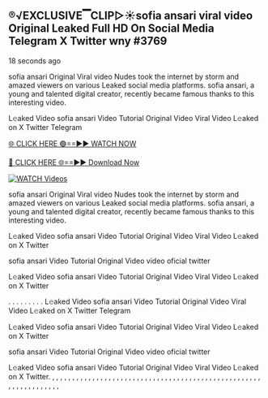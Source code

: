 ## ®️√EXCLUSIVE▔CLIP▷☀️sofia ansari viral video Original Leaked Full HD On Social Media Telegram X Twitter wny #3769

18 seconds ago

sofia ansari Original Viral video Nudes took the internet by storm and amazed viewers on various Leaked social media platforms. sofia ansari, a young and talented digital creator, recently became famous thanks to this interesting video.

L𝚎aked Video sofia ansari Video Tutorial Original Video Viral Video L𝚎aked on X Twitter Telegram

[🌐 CLICK HERE 🟢==►► WATCH NOW](https://dekho-ki-hoy-07-2k25.blogspot.com/2025/01/viral-on.html)

[🔴 CLICK HERE 🌐==►► Download Now](https://dekho-ki-hoy-07-2k25.blogspot.com/2025/01/viral-on.html)

[![WATCH Videos](https://i.imgur.com/dJHk4Zq.gif)](https://dekho-ki-hoy-07-2k25.blogspot.com/2025/01/viral-on.html)

sofia ansari Original Viral video Nudes took the internet by storm and amazed viewers on various Leaked social media platforms. sofia ansari, a young and talented digital creator, recently became famous thanks to this interesting video.

L𝚎aked Video sofia ansari Video Tutorial Original Video Viral Video L𝚎aked on X Twitter

sofia ansari Video Tutorial Original Video video oficial twitter

L𝚎aked Video sofia ansari Video Tutorial Original Video Viral Video L𝚎aked on X Twitter

. . . . . . . . . L𝚎aked Video sofia ansari Video Tutorial Original Video Viral Video L𝚎aked on X Twitter Telegram

L𝚎aked Video sofia ansari Video Tutorial Original Video Viral Video L𝚎aked on X Twitter

sofia ansari Video Tutorial Original Video video oficial twitter

L𝚎aked Video sofia ansari Video Tutorial Original Video Viral Video L𝚎aked on X Twitter.
,
,
,
,
,
,
,
,
,
,
,
,
,
,
,
,
,
,
,
,
,
,
,
,
,
,
,
,
,
,
,
,
,
,
,
,
,
,
,
,
,
,
,
,
,
,
,
,
,
,
,
,
,
,
,
,
,
,
,
,
,
,
,
,
,